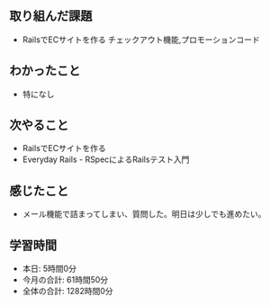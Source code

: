 ## 取り組んだ課題
- RailsでECサイトを作る チェックアウト機能,プロモーションコード
## わかったこと
- 特になし
## 次やること
- RailsでECサイトを作る
- Everyday Rails - RSpecによるRailsテスト入門
## 感じたこと
- メール機能で詰まってしまい、質問した。明日は少しでも進めたい。
## 学習時間
- 本日: 5時間0分
- 今月の合計: 61時間50分
- 全体の合計: 1282時間0分
